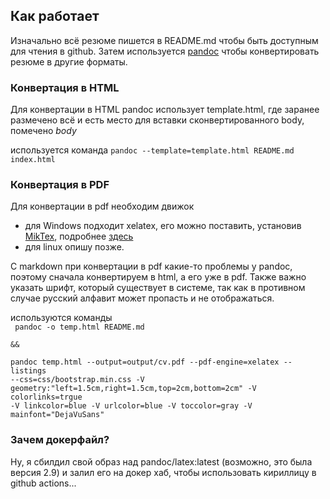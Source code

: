 ## Как работает

Изначально всё резюме пишется в README.md чтобы быть доступным для чтения в github.
Затем используется [pandoc](https://pandoc.org/) чтобы конвертировать резюме в другие форматы.

### Конвертация в HTML
Для конвертации в HTML pandoc использует template.html,
где заранее размечено всё
и есть место для вставки сконвертированного body, помечено $body$

используется команда <code>pandoc --template=template.html README.md index.html</code>


### Конвертация в PDF

Для конвертации в pdf необходим движок
* для Windows подходит xelatex, его можно поставить, установив [MikTex](https://miktex.org/download), подробнее [здесь](https://stackoverflow.com/a/60687165)
* для linux опишу позже.

С markdown при конвертации в pdf какие-то проблемы у pandoc, поэтому сначала конвертируем в html, а его уже в pdf. Также важно указать шрифт, который существует в системе, так как в противном случае русский алфавит может пропасть и не отображаться.  

используются команды  
<code>
pandoc -o temp.html README.md  
&&  
pandoc temp.html --output=output/cv.pdf --pdf-engine=xelatex --listings --css=css/bootstrap.min.css -V geometry:"left=1.5cm,right=1.5cm,top=2cm,bottom=2cm" -V colorlinks=trgue -V linkcolor=blue -V urlcolor=blue -V toccolor=gray -V mainfont="DejaVuSans"
</code>

### Зачем докерфайл?

Ну, я сбилдил свой образ над pandoc/latex:latest (возможно, это была версия 2.9) и залил его на докер хаб, чтобы использовать кириллицу в github actions...